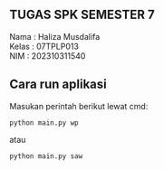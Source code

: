 ## TUGAS SPK SEMESTER 7
Nama : Haliza Musdalifa<br>
Kelas : 07TPLP013<br>
NIM : 202310311540<br>

## Cara run aplikasi
Masukan perintah berikut lewat cmd:

    python main.py wp

atau

    python main.py saw


